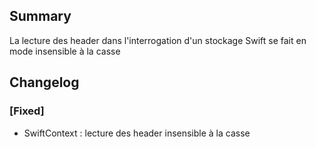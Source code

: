 ## Summary

La lecture des header dans l'interrogation d'un stockage Swift se fait en mode insensible à la casse

## Changelog

### [Fixed]

* SwiftContext : lecture des header insensible à la casse

<!-- 
### [Added]

### [Changed]

### [Deprecated]

### [Removed]

### [Fixed]

### [Security] 
-->
